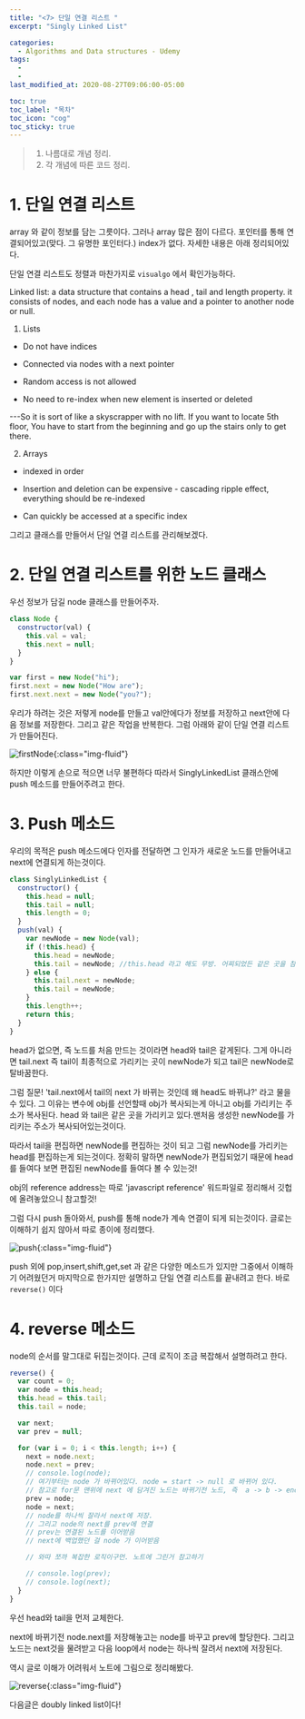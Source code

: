```yaml
---
title: "<7> 단일 연결 리스트 "
excerpt: "Singly Linked List"

categories:
  - Algorithms and Data structures - Udemy
tags:
  -
  -
last_modified_at: 2020-08-27T09:06:00-05:00

toc: true
toc_label: "목차"
toc_icon: "cog"
toc_sticky: true
---
```


> 1. 나름대로 개념 정리.
> 2. 각 개념에 따른 코드 정리.

# 1. 단일 연결 리스트

array 와 같이 정보를 담는 그릇이다. 그러나 array 많은 점이 다르다. 포인터를 통해 연결되어있고(맞다. 그 유명한 포인터다.) index가 없다. 자세한 내용은 아래 정리되어있다.

단일 연결 리스트도 정렬과 마찬가지로 `visualgo` 에서 확인가능하다.

Linked list: a data structure that contains a head , tail and length property. it consists of nodes, and each node has a value and a pointer to another node or null.

1. Lists

- Do not have indices

- Connected via nodes with a next pointer

- Random access is not allowed

- No need to re-index when new element is inserted or deleted

---So it is sort of like a skyscrapper with no lift. If you want to locate 5th floor, You have to start from the beginning and go up the stairs only to get there.

2. Arrays

- indexed in order

- Insertion and deletion can be expensive - cascading ripple effect, everything should be re-indexed

- Can quickly be accessed at a specific index

그리고 클래스를 만들어서 단일 연결 리스트를 관리해보겠다.

# 2. 단일 연결 리스트를 위한 노드 클래스

우선 정보가 담길 node 클래스를 만들어주자.

```javascript
class Node {
  constructor(val) {
    this.val = val;
    this.next = null;
  }
}

var first = new Node("hi");
first.next = new Node("How are");
first.next.next = new Node("you?");
```

우리가 하려는 것은 저렇게 node를 만들고 val안에다가 정보를 저장하고 next안에 다음 정보를 저장한다. 그리고 같은 작업을 반복한다. 그럼 아래와 같이 단일 연결 리스트가 만들어진다.

![firstNode](https://yeonghunko.github.io/assets/img/algorithms_Udemy/firstNode.png){:class="img-fluid"}

하지만 이렇게 손으로 적으면 너무 불편하다 따라서 SinglyLinkedList 클래스안에 push 메소드를 만들어주려고 한다.

# 3. Push 메소드

우리의 목적은 push 메소드에다 인자를 전달하면 그 인자가 새로운 노드를 만들어내고 next에 연결되게 하는것이다.

```javascript
class SinglyLinkedList {
  constructor() {
    this.head = null;
    this.tail = null;
    this.length = 0;
  }
  push(val) {
    var newNode = new Node(val);
    if (!this.head) {
      this.head = newNode;
      this.tail = newNode; //this.head 라고 해도 무방. 어찌되었든 같은 곳을 참조하게 하면 됨.
    } else {
      this.tail.next = newNode;
      this.tail = newNode;
    }
    this.length++;
    return this;
  }
}
```

head가 없으면, 즉 노드를 처음 만드는 것이라면 head와 tail은 같게된다. 그게 아니라면 tail.next 즉 tail이 최종적으로 가리키는 곳이 newNode가 되고 tail은 newNode로 탈바꿈한다.

그럼 질문! 'tail.next에서 tail의 next 가 바뀌는 것인데 왜 head도 바뀌냐?' 라고 물을 수 있다. 그 이유는 변수에 obj를 선언할때 obj가 복사되는게 아니고 obj를 가리키는 주소가 복사된다. head 와 tail은 같은 곳을 가리키고 있다.맨처음 생성한 newNode를 가리키는 주소가 복사되어있는것이다.

따라서 tail을 편집하면 newNode를 편집하는 것이 되고 그럼 newNode를 가리키는 head를 편집하는게 되는것이다. 정확히 말하면 newNode가 편집되었기 때문에 head를 들여다 보면 편집된 newNode를 들여다 볼 수 있는것!

obj의 reference address는 따로 'javascript reference' 워드파일로 정리해서 깃헙에 올려놓았으니 참고할것!

그럼 다시 push 돌아와서, push를 통해 node가 계속 연결이 되게 되는것이다. 글로는 이해하기 쉽지 않아서 따로 종이에 정리했다.

![push](https://yeonghunko.github.io/assets/img/algorithms_Udemy/push.png){:class="img-fluid"}

push 외에 pop,insert,shift,get,set 과 같은 다양한 메소드가 있지만 그중에서 이해하기 어려웠던거 마지막으로 한가지만 설명하고 단일 연결 리스트를 끝내려고 한다. 바로 `reverse()` 이다

# 4. reverse 메소드

node의 순서를 말그대로 뒤집는것이다. 근데 로직이 조금 복잡해서 설명하려고 한다.

```javascript
reverse() {
  var count = 0;
  var node = this.head;
  this.head = this.tail;
  this.tail = node;

  var next;
  var prev = null;

  for (var i = 0; i < this.length; i++) {
    next = node.next;
    node.next = prev;
    // console.log(node);
    // 여기부터는 node 가 바뀌어있다. node = start -> null 로 바뀌어 있다.
    // 참고로 for문 맨위에 next 에 담겨진 노드는 바뀌기전 노드, 즉  a -> b -> end -> null 이다.
    prev = node;
    node = next;
    // node를 하나씩 잘라서 next에 저장.
    // 그리고 node의 next를 prev에 연결
    // prev는 연결된 노드를 이어받음
    // next에 백업했던 걸 node 가 이어받음

    // 와따 쪼까 복잡한 로직이구먼. 노트에 그린거 참고하기

    // console.log(prev);
    // console.log(next);
  }
}

```

우선 head와 tail을 먼저 교체한다.

next에 바뀌기전 node.next를 저장해놓고는 node를 바꾸고 prev에 할당한다. 그리고 노드는 next것을 물려받고 다음 loop에서 node는 하나씩 잘려서 next에 저장된다.

역시 글로 이해가 어려워서 노트에 그림으로 정리해봤다.

![reverse](https://yeonghunko.github.io/assets/img/algorithms_Udemy/reverse.png){:class="img-fluid"}

다음글은 doubly linked list이다!
